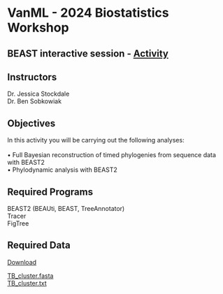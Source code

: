 # VanML - 2024 Biostatistics Workshop 

## BEAST interactive session - [Activity](BEAST_practical.md)

Instructors
---

Dr. Jessica Stockdale <br>
Dr. Ben Sobkowiak <br>


Objectives
---

In this activity you will be carrying out the following analyses:<br>
<br>
•	Full Bayesian reconstruction of timed phylogenies from sequence data with BEAST2 <br>
•	Phylodynamic analysis with BEAST2 <br>

Required Programs
---

BEAST2 (BEAUti, BEAST, TreeAnnotator) <br>
Tracer <br>
FigTree <br>

Required Data
---

[Download](https://drive.google.com/uc?export=download&id=1auMJZxaUA816f3F0EexBe7P1LEJJO6Yd)

[TB_cluster.fasta](https://drive.google.com/file/d/1auMJZxaUA816f3F0EexBe7P1LEJJO6Yd/view?usp=sharing) <br>
[TB_cluster.txt](https://drive.google.com/file/d/1kR8uE2pmGGBsH5UbxPdhvnkQJNPLe78I/view?usp=sharing) <br>

<br>



